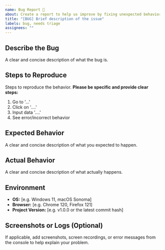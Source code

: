```yaml
---
name: Bug Report 🐛
about: Create a report to help us improve by fixing unexpected behavior.
title: "[BUG] Brief description of the issue"
labels: bug, needs triage
assignees: ""
---
```


## Describe the Bug

A clear and concise description of what the bug is.

## Steps to Reproduce

Steps to reproduce the behavior. **Please be specific and provide clear steps:**

1. Go to '...'
2. Click on '....'
3. Input data '....'
4. See error/incorrect behavior

## Expected Behavior

A clear and concise description of what you expected to happen.

## Actual Behavior

A clear and concise description of what actually happens.

## Environment

- **OS:** [e.g. Windows 11, macOS Sonoma]
- **Browser:** [e.g. Chrome 120, Firefox 121]
- **Project Version:** [e.g. v1.0.0 or the latest commit hash]

## Screenshots or Logs (Optional)

If applicable, add screenshots, screen recordings, or error messages from the console to help explain your problem.
